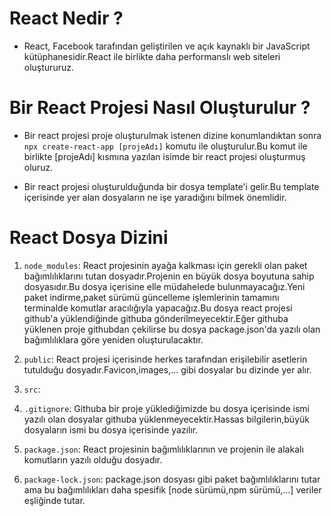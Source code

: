 # React Nedir ?

- React, Facebook tarafından geliştirilen ve açık kaynaklı bir JavaScript kütüphanesidir.React ile birlikte daha performanslı web siteleri oluştururuz.

# Bir React Projesi Nasıl Oluşturulur ?

- Bir react projesi proje oluşturulmak istenen dizine konumlandıktan sonra `npx create-react-app [projeAdı]` komutu ile oluşturulur.Bu komut ile birlikte [projeAdı] kısmına yazılan isimde bir react projesi oluşturmuş oluruz.

- Bir react projesi oluşturulduğunda bir dosya template'i gelir.Bu template içerisinde yer alan dosyaların ne işe yaradığını bilmek önemlidir.

# React Dosya Dizini

1. `node_modules`: React projesinin ayağa kalkması için gerekli olan paket bağımlılıklarını tutan dosyadır.Projenin en büyük dosya boyutuna sahip dosyasıdır.Bu dosya içerisine elle müdahelede bulunmayacağız.Yeni paket indirme,paket sürümü güncelleme işlemlerinin tamamını terminalde komutlar aracılığıyla yapacağız.Bu dosya react projesi github'a yüklendiğinde githuba gönderilmeyecektir.Eğer githuba yüklenen proje githubdan çekilirse bu dosya package.json'da yazılı olan bağımlılıklara göre yeniden oluşturulacaktır.

2. `public`: React projesi içerisinde herkes tarafından erişilebilir asetlerin tutulduğu dosyadır.Favicon,images,... gibi dosyalar bu dizinde yer alır.

3. `src`:

4. `.gitignore`: Githuba bir proje yüklediğimizde bu dosya içerisinde ismi yazılı olan dosyalar githuba yüklenmeyecektir.Hassas bilgilerin,büyük dosyaların ismi bu dosya içerisinde yazılır.

5. `package.json`: React projesinin bağımlılıklarının ve projenin ile alakalı komutların yazılı olduğu dosyadır.

6. `package-lock.json`: package.json dosyası gibi paket bağımlılıklarını tutar ama bu bağımlılıkları daha spesifik [node sürümü,npm sürümü,...] veriler eşliğinde tutar.
